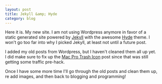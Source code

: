 ```yaml
---
layout: post
title: Jekyll &amp; Hyde
category: blog
---
```


Here it is. My new site. I am not using Wordpress anymore in favor of a static generated site powered by [Jekyll](http://jekyllrb.com) with the awesome [Hyde](http://hyde.getpoole.com) theme. I won't go too far into why I picked Jekyll, at least not until a future post.

I added my old posts from Wordpress, but I haven't cleaned them all up yet. I did make sure to fix up the [Mac Pro Trash Icon](http://jonathanhirz.com/2013/12/18/macprotrash-icon/) post since that was still getting some traffic pre-hack.

Once I have some more time I'll go through the old posts and clean them up, re add images, and then back to blogging and programming!